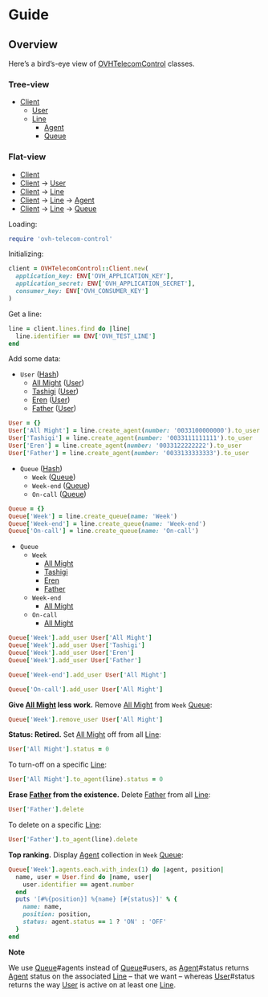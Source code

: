 # Guide

## Overview

Here’s a bird’s-eye view of [OVHTelecomControl] classes.

### Tree-view

- [Client]
  - [User]
  - [Line]
    - [Agent]
    - [Queue]

### Flat-view

- [Client]
- [Client] → [User]
- [Client] → [Line]
- [Client] → [Line] → [Agent]
- [Client] → [Line] → [Queue]

Loading:

``` ruby
require 'ovh-telecom-control'
```

Initializing:

``` ruby
client = OVHTelecomControl::Client.new(
  application_key: ENV['OVH_APPLICATION_KEY'],
  application_secret: ENV['OVH_APPLICATION_SECRET'],
  consumer_key: ENV['OVH_CONSUMER_KEY']
)
```

Get a line:

``` ruby
line = client.lines.find do |line|
  line.identifier == ENV['OVH_TEST_LINE']
end
```

Add some data:

- `User` ([Hash])
  - [All Might] ([User])
  - [Tashigi] ([User])
  - [Eren] ([User])
  - [Father] ([User])

``` ruby
User = {}
User['All Might'] = line.create_agent(number: '0033100000000').to_user
User['Tashigi'] = line.create_agent(number: '0033111111111').to_user
User['Eren'] = line.create_agent(number: '0033122222222').to_user
User['Father'] = line.create_agent(number: '0033133333333').to_user
```

- `Queue` ([Hash])
  - `Week` ([Queue])
  - `Week-end` ([Queue])
  - `On-call` ([Queue])

``` ruby
Queue = {}
Queue['Week'] = line.create_queue(name: 'Week')
Queue['Week-end'] = line.create_queue(name: 'Week-end')
Queue['On-call'] = line.create_queue(name: 'On-call')
```

- `Queue`
  - `Week`
    - [All Might]
    - [Tashigi]
    - [Eren]
    - [Father]
  - `Week-end`
    - [All Might]
  - `On-call`
    - [All Might]

``` ruby
Queue['Week'].add_user User['All Might']
Queue['Week'].add_user User['Tashigi']
Queue['Week'].add_user User['Eren']
Queue['Week'].add_user User['Father']
```

``` ruby
Queue['Week-end'].add_user User['All Might']
```

``` ruby
Queue['On-call'].add_user User['All Might']
```

__Give [All Might] less work.__
Remove [All Might] from `Week` [Queue]:

``` ruby
Queue['Week'].remove_user User['All Might']
```

__Status: Retired.__
Set [All Might] off from all [Line]:

``` ruby
User['All Might'].status = 0
```

To turn-off on a specific [Line]:

``` ruby
User['All Might'].to_agent(line).status = 0
```

__Erase [Father] from the existence.__
Delete [Father] from all [Line]:

``` ruby
User['Father'].delete
```

To delete on a specific [Line]:

``` ruby
User['Father'].to_agent(line).delete
```

__Top ranking.__
Display [Agent] collection in `Week` [Queue]:

``` ruby
Queue['Week'].agents.each.with_index(1) do |agent, position|
  name, user = User.find do |name, user|
    user.identifier == agent.number
  end
  puts '[#%{position}] %{name} [#{status}]' % {
    name: name,
    position: position,
    status: agent.status == 1 ? 'ON' : 'OFF'
  }
end
```

__Note__

We use [Queue]#agents instead of [Queue]#users,
as [Agent]#status returns [Agent] status on the associated [Line] – that we want –
whereas [User]#status returns the way [User] is active on at least one [Line].

[OVHTelecomControl]: ovh-telecom-control.md
[Client]: ovh-telecom-control/client.md
[Line]: ovh-telecom-control/line.md
[Agent]: ovh-telecom-control/agent.md
[Queue]: ovh-telecom-control/queue.md
[User]: ovh-telecom-control/user.md
[Hash]: https://ruby-doc.org/core/Hash.html
[All Might]: http://bokunoheroacademia.wikia.com/wiki/Toshinori_Yagi
[Tashigi]: http://onepiece.wikia.com/wiki/Tashigi
[Eren]: http://attackontitan.wikia.com/wiki/Eren_Yeager
[Father]: http://fma.wikia.com/wiki/Father
